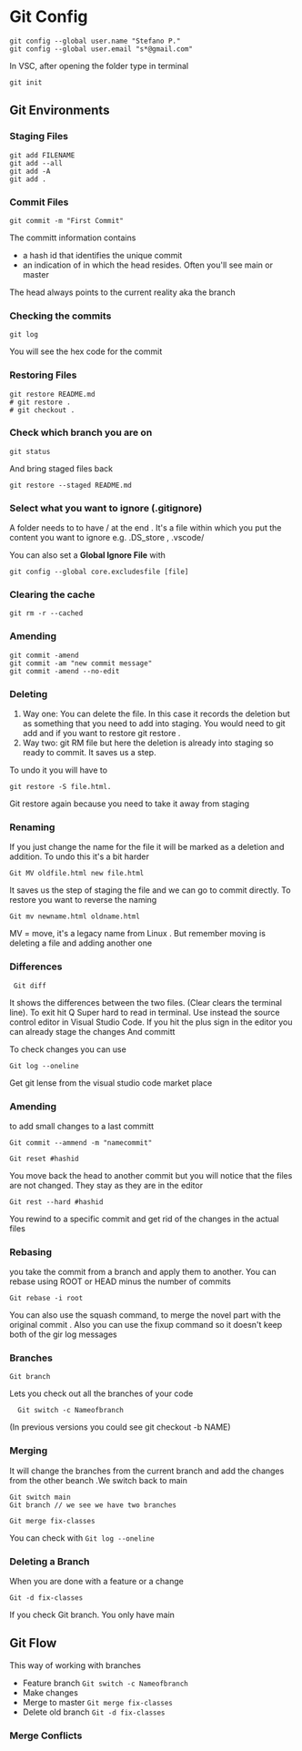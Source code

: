 # Git Config 
```
git config --global user.name "Stefano P." 
git config --global user.email "s*@gmail.com"
```

In VSC, after opening the folder type in terminal 

```
git init 
```

## Git Environments 
### Staging Files

```
git add FILENAME 
git add --all
git add -A
git add .
```


### Commit Files 
```git commit -m "First Commit"```

The committ information contains 
- a hash id that identifies the unique commit
- an indication of in which the head resides. Often you'll see main or master 

The head always points to the current reality aka the branch


### Checking the commits 
```git log```

You will see the hex code for the commit 

### Restoring Files 
```
git restore README.md 
# git restore .
# git checkout . 
```


### Check which branch you are on 
```
git status 
```

And bring staged files back 
```
git restore --staged README.md
```

### Select what you want to ignore (.gitignore)
A folder needs to to have / at the end . It's a file within which you put the content you want to ignore e.g. .DS_store , .vscode/

You can also set a **Global Ignore File** with 
```
git config --global core.excludesfile [file]
```

### Clearing the cache 
```
git rm -r --cached
```

### Amending 

```
git commit -amend 
git commit -am "new commit message" 
git commit -amend --no-edit
```

### Deleting

1. Way one: You can delete the file. In this case it records the deletion but as something that you need to add into staging. You would need to git add and if you want to restore git restore . 
2. Way two: git RM file but here the deletion is already into staging so ready to commit. It saves us a step. 

To undo it you will have to 
```
git restore -S file.html. 
```
Git restore again because you need to take it away from staging 

### Renaming

If you just change the name for the file it will be marked as a deletion and addition. To undo this it's a bit harder 
```
Git MV oldfile.html new file.html
```

It saves us the step of staging the file and we can go to commit directly. To restore you  want to reverse the naming 
```
Git mv newname.html oldname.html
```

MV = move, it's a legacy name from Linux . But remember moving is deleting a file and adding another one
 
 
###  Differences
``` 
 Git diff 
 ```
 
 It shows the differences between the two files. (Clear clears the terminal line). To exit hit Q
 Super hard to read in terminal. Use instead the source control editor in Visual Studio Code. 
 If you hit the plus sign in the editor you can already stage the changes And committ 
 
 To check changes you can use 
 ```
 Git log --oneline
 ```
 
Get git lense from the visual studio code market place 

### Amending 

to add small changes to a last committ 
```
Git commit --ammend -m "namecommit"
```

```
Git reset #hashid 
```

You move back the head to another commit but you will notice that the files are not changed. They stay as they are in the editor 

```
Git rest --hard #hashid
```

You rewind to a specific commit and get rid of the changes in the actual files 

### Rebasing 

you take the commit from a branch and apply them to another. You can rebase using ROOT or HEAD minus the number of commits
```
Git rebase -i root
```
You can also use the squash command, to merge the novel part with the original commit . Also you can use the fixup command so it doesn't keep both of the gir log messages 

### Branches  
```
Git branch
```
Lets you check out all the branches of your code 
 
```
  Git switch -c Nameofbranch 
 ```
 (In previous versions you could see git checkout -b NAME)
  
### Merging

It will change the branches from the current branch and add the changes from the other beanch .We switch back to main

```
Git switch main 
Git branch // we see we have two branches 
```

```
Git merge fix-classes 
```

You can check with ```Git log --oneline```


### Deleting a Branch 
When you are done with a feature or a change 
```
Git -d fix-classes
```
If you check Git branch. You only have main 

## Git Flow 
This way of working with branches 


* Feature branch ```Git switch -c Nameofbranch ```
* Make changes 
* Merge to master ```Git merge fix-classes ```
* Delete old branch ```Git -d fix-classes```

### Merge Conflicts 





